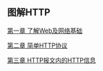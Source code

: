 ## 图解HTTP

[第一章 了解Web及网络基础](https://github.com/Cynaith/Java-Daily-Interview/blob/master/%E5%9B%BE%E8%A7%A3HTTP/1.%E4%BA%86%E8%A7%A3Web%E5%8F%8A%E7%BD%91%E7%BB%9C%E5%9F%BA%E7%A1%80.md)

[第二章 简单HTTP协议](https://github.com/Cynaith/Java-Daily-Interview/blob/master/%E5%9B%BE%E8%A7%A3HTTP/2.%E7%AE%80%E5%8D%95%E7%9A%84HTTP%E5%8D%8F%E8%AE%AE.md)

[第三章 HTTP报文内的HTTP信息](https://github.com/Cynaith/Java-Daily-Interview/blob/master/%E5%9B%BE%E8%A7%A3HTTP/3.HTTP%E6%8A%A5%E6%96%87%E5%86%85%E7%9A%84HTTP%E4%BF%A1%E6%81%AF.md)